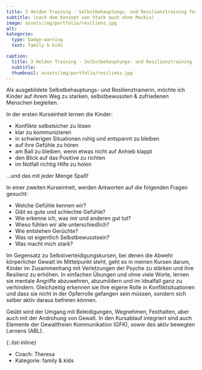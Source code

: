 ```yaml
---
title: 3 Helden Training - Selbstbehauptungs- und Resilienztraining für Kinder
subtitle: (nach dem Konzept von Stark auch ohne Muckis)
image: assets/img/portfolio/resilienz.jpg
alt:
kategorie:
  type: badge-warning
  text: family & kids

caption:
  title: 3 Helden Training - Selbstbehauptungs- und Resilienztraining für Kinder
  subtitle:
  thumbnail: assets/img/portfolio/resilienz.jpg
---
```


Als ausgebildete Selbstbehauptungs- und Resilienztrainerin, möchte ich Kinder auf ihrem Weg zu starken, selbstbewussten & zufriedenen Menschen begleiten.

In der ersten Kurseinheit lernen die Kinder:
* Konflikte selbstsicher zu lösen 
* klar zu kommunizieren 
* in schwierigen Situationen ruhig und entspannt zu bleiben 
* auf ihre Gefühle zu hören 
* am Ball zu bleiben, wenn etwas nicht auf Anhieb klappt 
* den Blick auf das Positive zu richten 
* im Notfall richtig Hilfe zu holen 

...und das mit jeder Menge Spaß!

In einer zweiten Kurseinheit, werden Antworten auf die folgenden Fragen gesucht:
* Welche Gefühle kennen wir? 
* Gibt es gute und schlechte Gefühle? 
* Wie erkenne ich, was mir und anderen gut tut? 
* Wieso fühlen wir alle unterschiedlich? 
* Wie entstehen Gerüchte? 
* Was ist eigentlich Selbstbewusstsein? 
* Was macht mich stark? 

Im Gegensatz zu Selbstverteidigungskursen, bei denen die Abwehr körperlicher Gewalt im Mittelpunkt steht, geht es in meinen Kursen darum, Kinder im Zusammenhang mit Verletzungen der Psyche zu stärken und ihre Resilienz zu erhöhen.
In einfachen Übungen und ohne viele Worte, lernen sie mentale Angriffe abzuwehren, abzumildern und im Idealfall ganz zu verhindern. Gleichzeitig erkennen sie ihre eigene Rolle in Konfliktsituationen und dass sie nicht in der Opferrolle gefangen sein müssen, sondern sich selber aktiv daraus befreien können.

Geübt wird der Umgang mit Beleidigungen, Wegnehmen, Festhalten, aber auch mit der Androhung von Gewalt. In den Kursablauf integriert sind auch Elemente der Gewaltfreien Kommunikation (GFK), sowie des aktiv bewegten Lernens (ABL).


{:.list-inline}
- Coach: Theresa
- Kategorie: <span class="badge badge-warning">family & kids</span>
